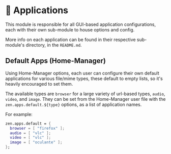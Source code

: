 # 💽 Applications
This module is responsible for all GUI-based application configurations, each with their own sub-module to house options and config.

More info on each application can be found in their respective sub-module's directory, in the `README.md`.


## Default Apps (Home-Manager)
Using Home-Manager options, each user can configure their own default applications for various file/mime types, these default to empty lists, so it's heavily encouraged to set them.

The available types are `browser` for a large variety of url-based types, `audio`, `video`, and `image`. They can be set from the Home-Manager user file with the `zen.apps.default.${type}` options, as a list of application names.

For example:
```nix
zen.apps.default = {
  browser = [ "firefox" ];
  audio = [ "vlc" ];
  video = [ "vlc" ];
  image = [ "oculante" ];
};
```
